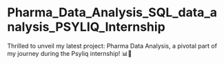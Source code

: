 # Pharma_Data_Analysis_SQL_data_analysis_PSYLIQ_Internship
Thrilled to unveil my latest project: Pharma Data Analysis, a pivotal part of my journey during the Psyliq internship! 📊💊
